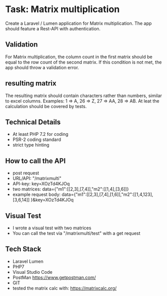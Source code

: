 # Task: Matrix multiplication

Create a Laravel / Lumen application for Matrix multiplication. The app should feature a Rest-API with authentication.

## Validation
For Matrix multiplication, the column count in the first matrix should be equal to the row count of the second matrix.
 If this condition is not met, the app should throw a validation error.

## resulting matrix 
The resulting matrix should contain characters rather than numbers, similar to excel columns.
 Examples: 1 => A, 26 => Z, 27 => AA, 28 => AB. At leat the calculation should be covered by tests.

## Technical Details
* At least PHP 7.2 for coding 
* PSR-2 coding standard
* strict type hinting

## How to call the API
* post request
* URL/API: "/matrixmulti"
* API-key: key=XOzTd4KJOq
* two matrices: data={"m1":[[2,3],[7,4]],"m2":[[1,4],[3,6]]}
* example request body: data={"m1":[[2,3],[7,4],[1,6]],"m2":[[1,4,123],[3,6,14]] }&key=XOzTd4KJOq

## Visual Test
* I wrote a visual test with two matrices
* You can call the test via "/matrixmulti/test" with a get request

## Tech Stack 
* Laravel Lumen
* PHP7
* Visual Studio Code
* PostMan https://www.getpostman.com/
* GIT
* tested the matrix calc with: https://matrixcalc.org/
